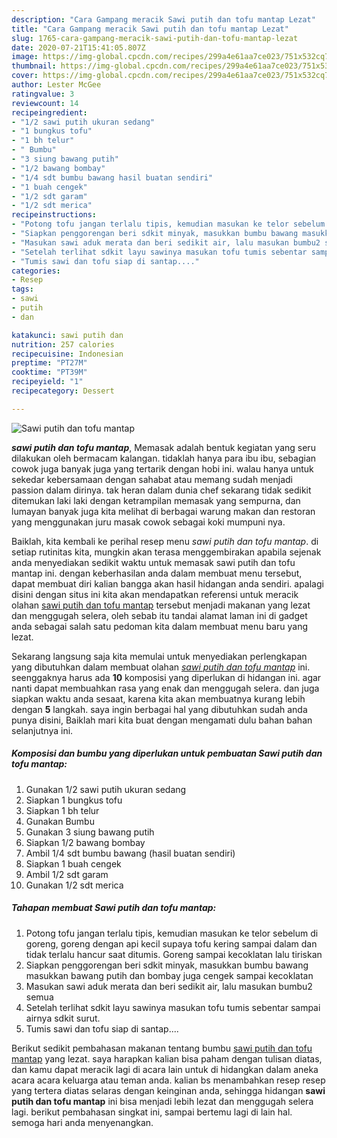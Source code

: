 ```yaml
---
description: "Cara Gampang meracik Sawi putih dan tofu mantap Lezat"
title: "Cara Gampang meracik Sawi putih dan tofu mantap Lezat"
slug: 1765-cara-gampang-meracik-sawi-putih-dan-tofu-mantap-lezat
date: 2020-07-21T15:41:05.807Z
image: https://img-global.cpcdn.com/recipes/299a4e61aa7ce023/751x532cq70/sawi-putih-dan-tofu-mantap-foto-resep-utama.jpg
thumbnail: https://img-global.cpcdn.com/recipes/299a4e61aa7ce023/751x532cq70/sawi-putih-dan-tofu-mantap-foto-resep-utama.jpg
cover: https://img-global.cpcdn.com/recipes/299a4e61aa7ce023/751x532cq70/sawi-putih-dan-tofu-mantap-foto-resep-utama.jpg
author: Lester McGee
ratingvalue: 3
reviewcount: 14
recipeingredient:
- "1/2 sawi putih ukuran sedang"
- "1 bungkus tofu"
- "1 bh telur"
- " Bumbu"
- "3 siung bawang putih"
- "1/2 bawang bombay"
- "1/4 sdt bumbu bawang hasil buatan sendiri"
- "1 buah cengek"
- "1/2 sdt garam"
- "1/2 sdt merica"
recipeinstructions:
- "Potong tofu jangan terlalu tipis, kemudian masukan ke telor sebelum di goreng, goreng dengan api kecil supaya tofu kering sampai dalam dan tidak terlalu hancur saat ditumis. Goreng sampai kecoklatan lalu tiriskan"
- "Siapkan penggorengan beri sdkit minyak, masukkan bumbu bawang masukkan bawang putih dan bombay juga cengek sampai kecoklatan"
- "Masukan sawi aduk merata dan beri sedikit air, lalu masukan bumbu2 semua"
- "Setelah terlihat sdkit layu sawinya masukan tofu tumis sebentar sampai airnya sdkit surut."
- "Tumis sawi dan tofu siap di santap...."
categories:
- Resep
tags:
- sawi
- putih
- dan

katakunci: sawi putih dan 
nutrition: 257 calories
recipecuisine: Indonesian
preptime: "PT27M"
cooktime: "PT39M"
recipeyield: "1"
recipecategory: Dessert

---
```



![Sawi putih dan tofu mantap](https://img-global.cpcdn.com/recipes/299a4e61aa7ce023/751x532cq70/sawi-putih-dan-tofu-mantap-foto-resep-utama.jpg)

<b><i>sawi putih dan tofu mantap</i></b>, Memasak adalah bentuk kegiatan yang seru dilakukan oleh bermacam kalangan. tidaklah hanya para ibu ibu, sebagian cowok juga banyak juga yang tertarik dengan hobi ini. walau hanya untuk sekedar kebersamaan dengan sahabat atau memang sudah menjadi passion dalam dirinya. tak heran dalam dunia chef sekarang tidak sedikit ditemukan laki laki dengan ketrampilan memasak yang sempurna, dan lumayan banyak juga kita melihat di berbagai warung makan dan restoran yang menggunakan juru masak cowok sebagai koki mumpuni nya.



Baiklah, kita kembali ke perihal resep menu <i>sawi putih dan tofu mantap</i>. di setiap rutinitas kita, mungkin akan terasa menggembirakan apabila sejenak anda menyediakan sedikit waktu untuk memasak sawi putih dan tofu mantap ini. dengan keberhasilan anda dalam membuat menu tersebut, dapat membuat diri kalian bangga akan hasil hidangan anda sendiri. apalagi disini dengan situs ini kita akan mendapatkan referensi untuk meracik olahan <u>sawi putih dan tofu mantap</u> tersebut menjadi makanan yang lezat dan menggugah selera, oleh sebab itu tandai alamat laman ini di gadget anda sebagai salah satu pedoman kita dalam membuat menu baru yang lezat.


Sekarang langsung saja kita memulai untuk menyediakan perlengkapan yang dibutuhkan dalam membuat olahan <u><i>sawi putih dan tofu mantap</i></u> ini. seenggaknya harus ada <b>10</b> komposisi yang diperlukan di hidangan ini. agar nanti dapat membuahkan rasa yang enak dan menggugah selera. dan juga siapkan waktu anda sesaat, karena kita akan membuatnya kurang lebih dengan <b>5</b> langkah. saya ingin berbagai hal yang dibutuhkan sudah anda punya disini, Baiklah mari kita buat dengan mengamati dulu bahan bahan selanjutnya ini.

<!--inarticleads1-->

##### Komposisi dan bumbu yang diperlukan untuk pembuatan Sawi putih dan tofu mantap:

1. Gunakan 1/2 sawi putih ukuran sedang
1. Siapkan 1 bungkus tofu
1. Siapkan 1 bh telur
1. Gunakan  Bumbu
1. Gunakan 3 siung bawang putih
1. Siapkan 1/2 bawang bombay
1. Ambil 1/4 sdt bumbu bawang (hasil buatan sendiri)
1. Siapkan 1 buah cengek
1. Ambil 1/2 sdt garam
1. Gunakan 1/2 sdt merica




<!--inarticleads2-->

##### Tahapan membuat Sawi putih dan tofu mantap:

1. Potong tofu jangan terlalu tipis, kemudian masukan ke telor sebelum di goreng, goreng dengan api kecil supaya tofu kering sampai dalam dan tidak terlalu hancur saat ditumis. Goreng sampai kecoklatan lalu tiriskan
1. Siapkan penggorengan beri sdkit minyak, masukkan bumbu bawang masukkan bawang putih dan bombay juga cengek sampai kecoklatan
1. Masukan sawi aduk merata dan beri sedikit air, lalu masukan bumbu2 semua
1. Setelah terlihat sdkit layu sawinya masukan tofu tumis sebentar sampai airnya sdkit surut.
1. Tumis sawi dan tofu siap di santap....




Berikut sedikit pembahasan makanan tentang bumbu <u>sawi putih dan tofu mantap</u> yang lezat. saya harapkan kalian bisa paham dengan tulisan diatas, dan kamu dapat meracik lagi di acara lain untuk di hidangkan dalam aneka acara acara keluarga atau teman anda. kalian bs menambahkan resep resep yang tertera diatas selaras dengan keinginan anda, sehingga hidangan <b>sawi putih dan tofu mantap</b> ini bisa menjadi lebih lezat dan menggugah selera lagi. berikut pembahasan singkat ini, sampai bertemu lagi di lain hal. semoga hari anda menyenangkan.
